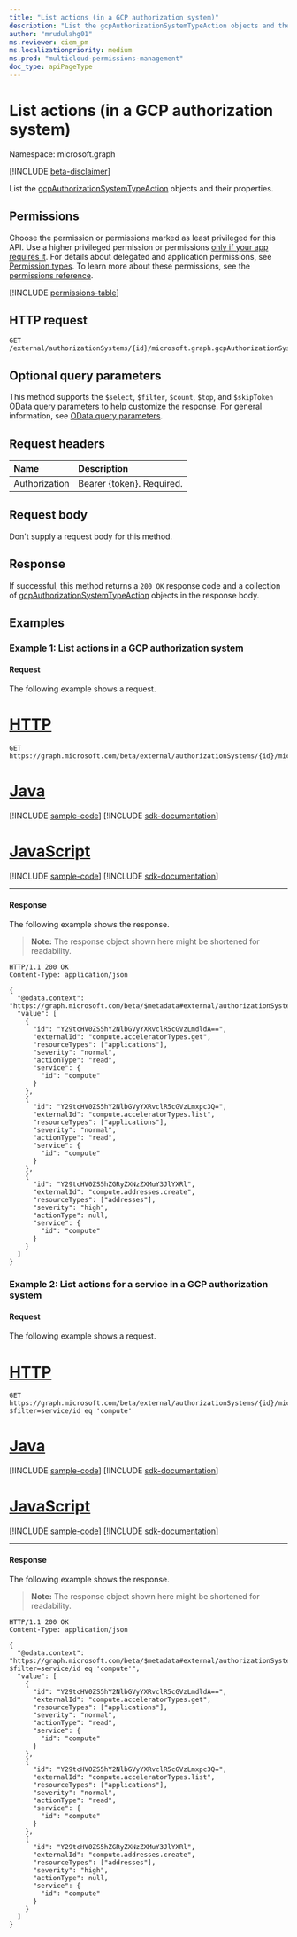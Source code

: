 ```yaml
---
title: "List actions (in a GCP authorization system)"
description: "List the gcpAuthorizationSystemTypeAction objects and their properties."
author: "mrudulahg01"
ms.reviewer: ciem_pm
ms.localizationpriority: medium
ms.prod: "multicloud-permissions-management"
doc_type: apiPageType
---
```


# List actions (in a GCP authorization system)
Namespace: microsoft.graph

[!INCLUDE [beta-disclaimer](../../includes/beta-disclaimer.md)]

List the [gcpAuthorizationSystemTypeAction](../resources/gcpauthorizationsystemtypeaction.md) objects and their properties.

## Permissions
Choose the permission or permissions marked as least privileged for this API. Use a higher privileged permission or permissions [only if your app requires it](/graph/permissions-overview#best-practices-for-using-microsoft-graph-permissions). For details about delegated and application permissions, see [Permission types](/graph/permissions-overview#permission-types). To learn more about these permissions, see the [permissions reference](/graph/permissions-reference).

<!-- { "blockType": "permissions", "name": "gcpauthorizationsystem_list_actions" } -->
[!INCLUDE [permissions-table](../includes/permissions/gcpauthorizationsystem-list-actions-permissions.md)]

<!--
[!INCLUDE [epm-rbac-servicenow-apis-read](../includes/rbac-for-apis/epm-rbac-servicenow-apis-read.md)]
-->

## HTTP request

<!-- {
  "blockType": "ignored"
}
-->
``` http
GET /external/authorizationSystems/{id}/microsoft.graph.gcpAuthorizationSystem/actions
```

## Optional query parameters
This method supports the `$select`, `$filter`, `$count`, `$top`, and `$skipToken` OData query parameters to help customize the response. For general information, see [OData query parameters](/graph/query-parameters).

## Request headers
|Name|Description|
|:---|:---|
|Authorization|Bearer {token}. Required.|

## Request body
Don't supply a request body for this method.

## Response

If successful, this method returns a `200 OK` response code and a collection of [gcpAuthorizationSystemTypeAction](../resources/gcpauthorizationsystemtypeaction.md) objects in the response body.

## Examples

### Example 1: List actions in a GCP authorization system

#### Request
The following example shows a request.
# [HTTP](#tab/http)
<!-- {
  "blockType": "request",
  "name": "list_gcpauthorizationsystemtypeaction"
}
-->
``` http
GET https://graph.microsoft.com/beta/external/authorizationSystems/{id}/microsoft.graph.gcpAuthorizationSystem/actions
```

# [Java](#tab/java)
[!INCLUDE [sample-code](../includes/snippets/java/list-gcpauthorizationsystemtypeaction-java-snippets.md)]
[!INCLUDE [sdk-documentation](../includes/snippets/snippets-sdk-documentation-link.md)]

# [JavaScript](#tab/javascript)
[!INCLUDE [sample-code](../includes/snippets/javascript/list-gcpauthorizationsystemtypeaction-javascript-snippets.md)]
[!INCLUDE [sdk-documentation](../includes/snippets/snippets-sdk-documentation-link.md)]

---

#### Response
The following example shows the response.
>**Note:** The response object shown here might be shortened for readability.
<!-- {
  "blockType": "response",
  "truncated": true,
  "@odata.type": "Collection(microsoft.graph.gcpAuthorizationSystemTypeAction)"
}
-->
``` http
HTTP/1.1 200 OK
Content-Type: application/json

{
  "@odata.context": "https://graph.microsoft.com/beta/$metadata#external/authorizationSystems/{id}/microsoft.graph.gcpAuthorizationSystem/actions",
  "value": [
    {
      "id": "Y29tcHV0ZS5hY2NlbGVyYXRvclR5cGVzLmdldA==",
      "externalId": "compute.acceleratorTypes.get",
      "resourceTypes": ["applications"],
      "severity": "normal",
      "actionType": "read",
      "service": {
        "id": "compute"
      }
    },
    {
      "id": "Y29tcHV0ZS5hY2NlbGVyYXRvclR5cGVzLmxpc3Q=",
      "externalId": "compute.acceleratorTypes.list",
      "resourceTypes": ["applications"],
      "severity": "normal",
      "actionType": "read",
      "service": {
        "id": "compute"
      }
    },
    {
      "id": "Y29tcHV0ZS5hZGRyZXNzZXMuY3JlYXRl",
      "externalId": "compute.addresses.create",
      "resourceTypes": ["addresses"],
      "severity": "high",
      "actionType": null,
      "service": {
        "id": "compute"
      }
    }
  ]
}
```

### Example 2: List actions for a service in a GCP authorization system

#### Request
The following example shows a request.
# [HTTP](#tab/http)
<!-- {
  "blockType": "request",
  "name": "list_gcpauthorizationsystemtypeaction2"
}
-->
``` http
GET https://graph.microsoft.com/beta/external/authorizationSystems/{id}/microsoft.graph.gcpAuthorizationSystem/actions?$filter=service/id eq 'compute'
```

# [Java](#tab/java)
[!INCLUDE [sample-code](../includes/snippets/java/list-gcpauthorizationsystemtypeaction2-java-snippets.md)]
[!INCLUDE [sdk-documentation](../includes/snippets/snippets-sdk-documentation-link.md)]

# [JavaScript](#tab/javascript)
[!INCLUDE [sample-code](../includes/snippets/javascript/list-gcpauthorizationsystemtypeaction2-javascript-snippets.md)]
[!INCLUDE [sdk-documentation](../includes/snippets/snippets-sdk-documentation-link.md)]

---

#### Response
The following example shows the response.
>**Note:** The response object shown here might be shortened for readability.
<!-- {
  "blockType": "response",
  "truncated": true,
  "@odata.type": "Collection(microsoft.graph.gcpAuthorizationSystemTypeAction)"
}
-->
``` http
HTTP/1.1 200 OK
Content-Type: application/json

{
  "@odata.context": "https://graph.microsoft.com/beta/$metadata#external/authorizationSystems/{id}/microsoft.graph.gcpAuthorizationSystem/actions?$filter=service/id eq 'compute'",
  "value": [
    {
      "id": "Y29tcHV0ZS5hY2NlbGVyYXRvclR5cGVzLmdldA==",
      "externalId": "compute.acceleratorTypes.get",
      "resourceTypes": ["applications"],
      "severity": "normal",
      "actionType": "read",
      "service": {
        "id": "compute"
      }
    },
    {
      "id": "Y29tcHV0ZS5hY2NlbGVyYXRvclR5cGVzLmxpc3Q=",
      "externalId": "compute.acceleratorTypes.list",
      "resourceTypes": ["applications"],
      "severity": "normal",
      "actionType": "read",
      "service": {
        "id": "compute"
      }
    },
    {
      "id": "Y29tcHV0ZS5hZGRyZXNzZXMuY3JlYXRl",
      "externalId": "compute.addresses.create",
      "resourceTypes": ["addresses"],
      "severity": "high",
      "actionType": null,
      "service": {
        "id": "compute"
      }
    }
  ]
}
```

